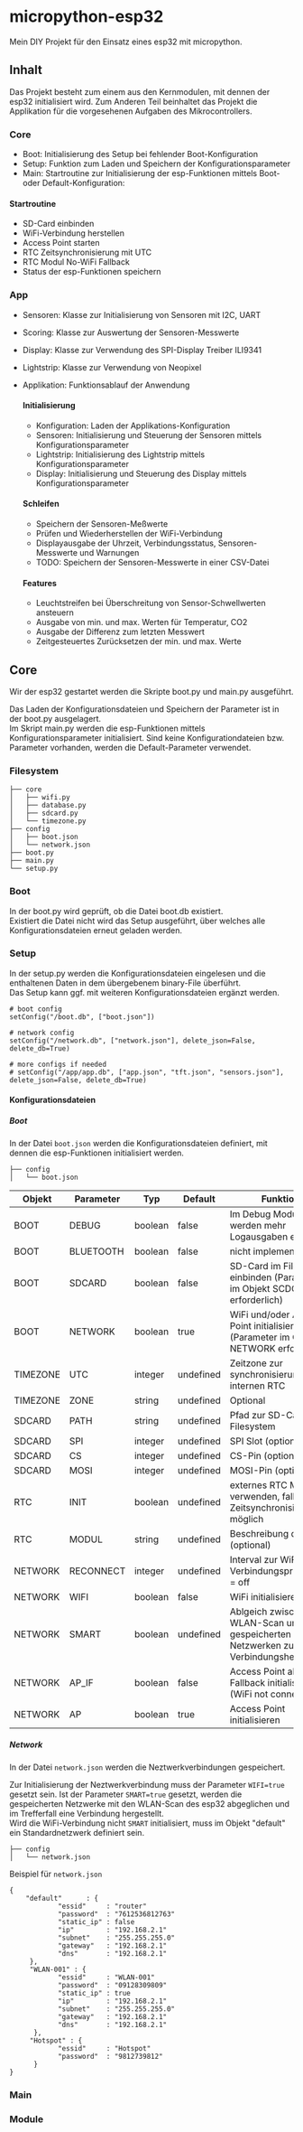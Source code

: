 # micropython-esp32
Mein DIY Projekt für den Einsatz eines esp32 mit micropython.

## Inhalt
Das Projekt besteht zum einem aus den Kernmodulen, mit dennen der esp32 initialisiert wird.
Zum Anderen Teil beinhaltet das Projekt die Applikation für die vorgesehenen Aufgaben des Mikrocontrollers.

### Core

* Boot:		Initialisierung des Setup bei fehlender Boot-Konfiguration
* Setup:	Funktion zum Laden und Speichern der Konfigurationsparameter
* Main:		Startroutine zur Initialisierung der esp-Funktionen mittels Boot- oder Default-Konfiguration:

#### Startroutine

* SD-Card einbinden
* WiFi-Verbindung herstellen
* Access Point starten
* RTC Zeitsynchronisierung mit UTC
* RTC Modul No-WiFi Fallback
* Status der esp-Funktionen speichern

### App

* Sensoren:		Klasse zur Initialisierung von Sensoren mit I2C, UART
* Scoring:		Klasse zur Auswertung der Sensoren-Messwerte
* Display:  	Klasse zur Verwendung des SPI-Display Treiber ILI9341
* Lightstrip: 	Klasse zur Verwendung von Neopixel
* Applikation:	Funktionsablauf der Anwendung

	#### Initialisierung
	* Konfiguration:	Laden der Applikations-Konfiguration		
	* Sensoren:			Initialisierung und Steuerung der Sensoren mittels Konfigurationsparameter		
	* Lightstrip:		Initialisierung des Lightstrip mittels Konfigurationsparameter		
	* Display:			Initialisierung und Steuerung des Display mittels Konfigurationsparameter
	
	#### Schleifen
	* Speichern der Sensoren-Meßwerte
	* Prüfen und Wiederherstellen der WiFi-Verbindung
	* Displayausgabe der Uhrzeit, Verbindungsstatus, Sensoren-Messwerte und Warnungen
	* TODO: Speichern der Sensoren-Messwerte in einer CSV-Datei
	
	#### Features
	* Leuchtstreifen bei Überschreitung von Sensor-Schwellwerten ansteuern
	* Ausgabe von min. und max. Werten für Temperatur, CO2
	* Ausgabe der Differenz zum letzten Messwert
	* Zeitgesteuertes Zurücksetzen der min. und max. Werte
	

## Core
Wir der esp32 gestartet werden die Skripte boot.py und main.py ausgeführt.

Das Laden der Konfigurationsdateien und Speichern der Parameter ist in der boot.py ausgelagert.\
Im Skript main.py werden die esp-Funktionen mittels Konfigurationsparameter initialisiert.
Sind keine Konfigurationdateien bzw. Parameter vorhanden, werden die Default-Parameter verwendet.

### Filesystem
```
├── core
│   ├── wifi.py
│   ├── database.py
│   ├── sdcard.py
│   └── timezone.py
├── config
│   ├── boot.json
│   └── network.json
├── boot.py
├── main.py
└── setup.py
```

### Boot
In der boot.py wird geprüft, ob die Datei boot.db existiert.\
Existiert die Datei nicht wird das Setup ausgeführt, über welches alle Konfigurationsdateien erneut geladen werden.

### Setup
In der setup.py werden die Konfigurationsdateien eingelesen und die enthaltenen Daten in dem übergebenem binary-File überführt.\
Das Setup kann ggf. mit weiteren Konfigurationsdateien ergänzt werden.
```
# boot config
setConfig("/boot.db", ["boot.json"])

# network config
setConfig("/network.db", ["network.json"], delete_json=False, delete_db=True)

# more configs if needed
# setConfig("/app/app.db", ["app.json", "tft.json", "sensors.json"], delete_json=False, delete_db=True)
```

#### Konfigurationsdateien

##### Boot
In der Datei ```boot.json``` werden die Konfigurationsdateien definiert, mit dennen die esp-Funktionen initialisiert werden.

```
├── config
│   └── boot.json
```
| Objekt     | Parameter | Typ     | Default   | Funktion                                                                              |
|------------|-----------|---------|-----------|---------------------------------------------------------------------------------------|
| BOOT       | DEBUG     | boolean | false     | Im Debug Modus werden mehr Logausgaben erzeugt                                        |
| BOOT       | BLUETOOTH | boolean | false     | nicht implementiert                                                                   |
| BOOT       | SDCARD    | boolean | false     | SD-Card im Filesystem einbinden (Parameter im Objekt SCDCARD erforderlich)            |
| BOOT       | NETWORK   | boolean | true      | WiFi und/oder Access Point initialisieren (Parameter im Objekt NETWORK erforderlich)  |
| TIMEZONE   | UTC       | integer | undefined | Zeitzone zur synchronisierung des internen RTC                                        |
| TIMEZONE   | ZONE      | string  | undefined | Optional                                                                              |
| SDCARD     | PATH      | string  | undefined | Pfad zur SD-Card im Filesystem                                                        |
| SDCARD     | SPI       | integer | undefined | SPI Slot (optional)                                                                   |
| SDCARD     | CS        | integer | undefined | CS-Pin   (optional)                                                                   |
| SDCARD     | MOSI      | integer | undefined | MOSI-Pin (optional)                                                                   |
| RTC        | INIT      | boolean | undefined | externes RTC Modul verwenden, falls keine Zeitsynchronisierung möglich                |
| RTC        | MODUL     | string  | undefined | Beschreibung des RTC (optional)                                                       |
| NETWORK    | RECONNECT | integer | undefined | Interval zur WiFi Verbindungsprüfung, 0 = off                                         |
| NETWORK    | WIFI      | boolean | false     | WiFi initialisieren                                                                   |
| NETWORK    | SMART     | boolean | undefined | Ablgeich zwischen WLAN-Scan und gespeicherten Netzwerken zur Verbindungsherstellung   |
| NETWORK    | AP_IF     | boolean | false     | Access Point als Fallback initialisieren (WiFi not connected)                         |
| NETWORK    | AP        | boolean | true      | Access Point initialisieren                                                           |

##### Network
In der Datei ```network.json``` werden die Neztwerkverbindungen gespeichert.

Zur Initialisierung der Neztwerkverbindung muss der Parameter ```WIFI=true``` gesetzt sein.
Ist der Parameter ```SMART=true``` gesetzt, werden die gespeicherten Netzwerke mit den WLAN-Scan des esp32 abgeglichen und im Trefferfall eine Verbindung hergestellt.\
Wird die WiFi-Verbindung nicht ```SMART``` initialisiert, muss im Objekt "default" ein Standardnetzwerk definiert sein.
```
├── config
│   └── network.json
```
Beispiel für ```network.json```
```
{
    "default"      : {
            "essid"     : "router"
            "password"  : "7612536812763"
            "static_ip" : false
            "ip"        : "192.168.2.1"
            "subnet"    : "255.255.255.0"
            "gateway"   : "192.168.2.1"
            "dns"       : "192.168.2.1"
     },
     "WLAN-001" : {
            "essid"     : "WLAN-001"
            "password"  : "09128309809"
            "static_ip" : true
            "ip"        : "192.168.2.1"
            "subnet"    : "255.255.255.0"
            "gateway"   : "192.168.2.1"
            "dns"       : "192.168.2.1"
      },
     "Hotspot" : {
            "essid"     : "Hotspot"
            "password"  : "9812739812"
      }
}
```

### Main

### Module

